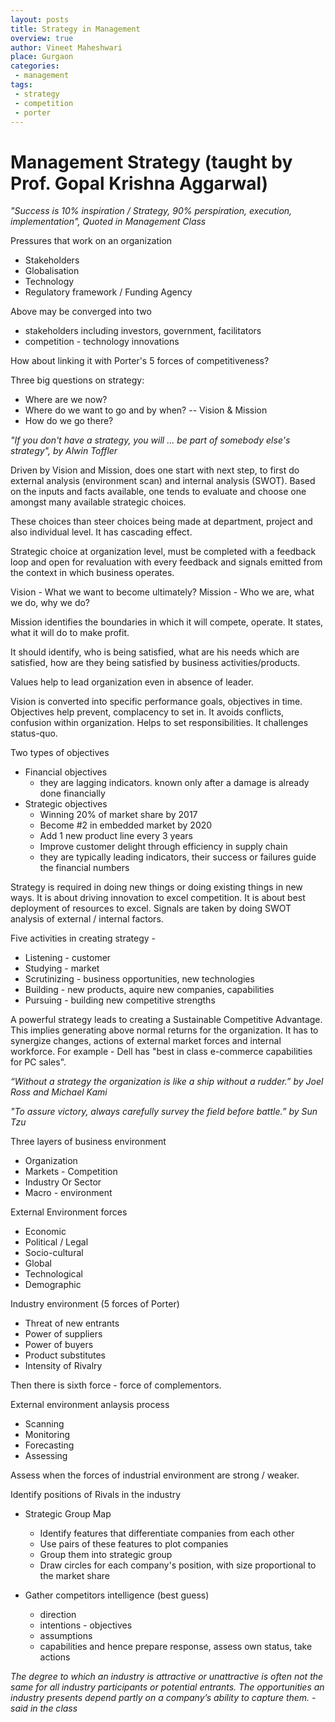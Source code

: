 ```yaml
---
layout: posts
title: Strategy in Management
overview: true
author: Vineet Maheshwari
place: Gurgaon
categories: 
 - management
tags: 
 - strategy
 - competition
 - porter
---
```


# Management Strategy (taught by Prof. Gopal Krishna Aggarwal)

*"Success is 10% inspiration / Strategy, 90% perspiration, execution, implementation", Quoted in Management Class*

Pressures that work on an organization

* Stakeholders
* Globalisation
* Technology
* Regulatory framework / Funding Agency

Above may be converged into two

* stakeholders including investors, government, facilitators
* competition - technology innovations

How about linking it with Porter's 5 forces of competitiveness?

Three big questions on strategy:

* Where are we now?
* Where do we want to go and by when? -- Vision &amp; Mission
* How do we go there?

*"If you don't have a strategy, you will ... be part of somebody else's strategy", by Alwin Toffler*

Driven by Vision and Mission, does one start with next step, to first do external analysis (environment scan) and internal analysis (SWOT). Based on the inputs and facts available, one tends to evaluate and choose one amongst many available strategic choices.

These choices than steer choices being made at department, project and also individual level. It has cascading effect.

Strategic choice at organization level, must be completed with a feedback loop and open for revaluation with every feedback and signals emitted from the context in which business operates.

Vision - What we want to become ultimately?
Mission - Who we are, what we do, why we do?

Mission identifies the boundaries in which it will compete, operate. It states, what it will do to make profit.

It should identify, who is being satisfied, what are his needs which are satisfied, how are they being satisfied by business activities/products.

Values help to lead organization even in absence of leader.

Vision is converted into specific performance goals, objectives in time. Objectives help prevent, complacency to set in. It avoids conflicts, confusion within organization. Helps to set responsibilities. It challenges status-quo.

Two types of objectives

* Financial objectives
    - they are lagging indicators. known only after a damage is already done financially
* Strategic objectives
    - Winning 20% of market share by 2017
    - Become #2 in embedded market by 2020
    - Add 1 new product line every 3 years
    - Improve customer delight through efficiency in supply chain
    - they are typically leading indicators, their success or failures guide the financial numbers

Strategy is required in doing new things or doing existing things in new ways. It is about driving innovation to excel competition. It is about best deployment of resources to excel. Signals are taken by doing SWOT analysis of external / internal factors.

Five activities in creating strategy -

* Listening - customer
* Studying - market
* Scrutinizing - business opportunities, new technologies
* Building - new products, aquire new companies, capabilities
* Pursuing - building new competitive strengths

A powerful strategy leads to creating a Sustainable Competitive Advantage. This implies generating above normal returns for the organization. It has to synergize changes, actions of external market forces and internal workforce. For example - Dell has "best in class e-commerce capabilities for PC sales".

*“Without a strategy the organization is like a ship without a rudder.” by Joel Ross and Michael Kami*

*"To assure victory, always carefully survey the field before battle.” by Sun Tzu* 

Three layers of business environment

* Organization
* Markets - Competition
* Industry Or Sector
* Macro - environment

External Environment forces

* Economic
* Political / Legal
* Socio-cultural
* Global
* Technological
* Demographic

Industry environment (5 forces of Porter)

* Threat of new entrants
* Power of suppliers
* Power of buyers
* Product substitutes
* Intensity of Rivalry

Then there is sixth force - force of complementors.

External environment anlaysis process

* Scanning
* Monitoring
* Forecasting
* Assessing

Assess when the forces of industrial environment are strong / weaker.

Identify positions of Rivals in the industry
* Strategic Group Map
    - Identify features that differentiate companies from each other
    - Use pairs of these features to plot companies
    - Group them into strategic group
    - Draw circles for each company's position, with size proportional to the market share


* Gather competitors intelligence (best guess)
    - direction
    - intentions - objectives
    - assumptions
    - capabilities
  and hence prepare response, assess own status, take actions

*The degree to which an industry is attractive or unattractive is often not the same for all industry participants or potential entrants. The opportunities an industry presents depend partly on a company’s ability to capture them. - said in the class*


